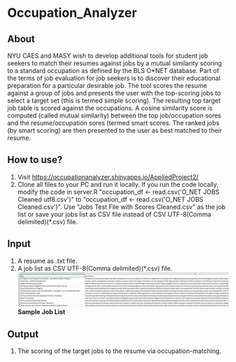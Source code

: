 # Occupation_Analyzer
## About
NYU CAES and MASY wish to develop additional tools for student job seekers to match their resumes against jobs by a mutual similarity scoring to a standard occupation as defined by the BLS O*NET database. Part of the terms of job evaluation for job seekers is to discover their educational preparation for a particular desirable job. The tool scores the resume against a group of jobs and presents the user with the top-scoring jobs to select a target set (this is termed simple scoring). The resulting top target job table is scored against the occupations. A cosine similarity score is computed (called mutual similarity) between the top job/occupation sores and the resume/occupation sores (termed smart scores. The ranked jobs  (by smart scoring) are then presented to the user as best matched to their resume.

## How to use?
1. Visit https://occupationanalyzer.shinyapps.io/AppliedProject2/
2. Clone all files to your PC and run it locally.
If you run the code locally, modify the code in server.R "occupation_df <- read.csv('O_NET JOBS Cleaned utf8.csv')" to "occupation_df <- read.csv('O_NET JOBS Cleaned.csv')". Use "Jobs Test File with Scores Cleaned.csv" as the job list or save your jobs list as CSV file instead of CSV UTF-8(Comma delimited)(*.csv) file.

## Input
1. A resume as .txt file.
2. A job list as CSV UTF-8(Comma delimited)(*.csv) file.
![](https://github.com/kasper3144/Occupation_Analyzer/blob/master/www/job_list.png)
__Sample Job List__

## Output
1. The scoring of the target jobs to the resume via occupation-matching.
